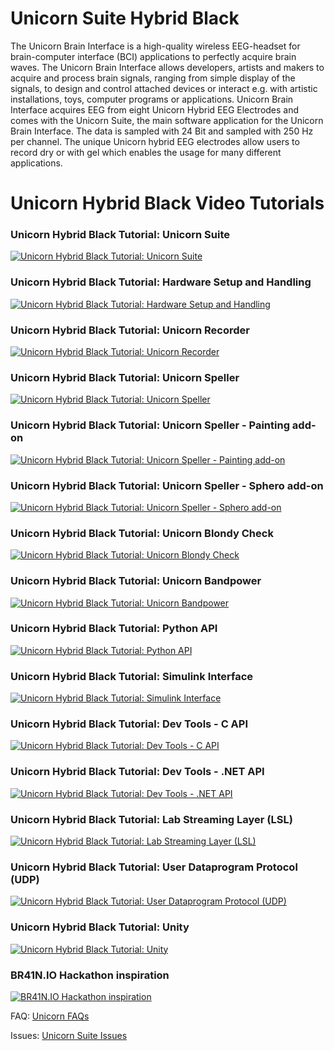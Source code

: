 # Unicorn Suite Hybrid Black
The Unicorn Brain Interface is a high-quality wireless EEG-headset for brain-computer interface (BCI) applications to perfectly acquire brain waves. The Unicorn Brain Interface allows developers, artists and makers to acquire and process brain signals, ranging from simple display of the signals, to design and control attached devices or interact e.g. with artistic installations, toys, computer programs or applications. Unicorn Brain Interface acquires EEG from eight Unicorn Hybrid EEG Electrodes and comes with the Unicorn Suite, the main software application for the Unicorn Brain Interface. The data is sampled with 24 Bit and sampled with 250 Hz per channel. The unique Unicorn hybrid EEG electrodes allow users to record dry or with gel which enables the usage for many different applications.

# Unicorn Hybrid Black Video Tutorials
### Unicorn Hybrid Black Tutorial: Unicorn Suite
[![Unicorn Hybrid Black Tutorial: Unicorn Suite](https://img.youtube.com/vi/LOfIr2F7-Tc/0.jpg)](https://youtu.be/LOfIr2F7-Tc "Unicorn Hybrid Black Tutorial: Unicorn Suite")

### Unicorn Hybrid Black Tutorial: Hardware Setup and Handling
[![Unicorn Hybrid Black Tutorial: Hardware Setup and Handling](https://img.youtube.com/vi/UVVUJTwvGnw/0.jpg)](https://youtu.be/UVVUJTwvGnw "Unicorn Hybrid Black Tutorial: Hardware Setup and Handling")

### Unicorn Hybrid Black Tutorial: Unicorn Recorder
[![Unicorn Hybrid Black Tutorial: Unicorn Recorder](https://img.youtube.com/vi/s6mOv4nyBHk/0.jpg)](https://youtu.be/s6mOv4nyBHk "Unicorn Hybrid Black Tutorial: Unicorn Recorder")

### Unicorn Hybrid Black Tutorial: Unicorn Speller
[![Unicorn Hybrid Black Tutorial: Unicorn Speller](https://img.youtube.com/vi/aB60zmmTLq0/0.jpg)](https://youtu.be/aB60zmmTLq0 "Unicorn Hybrid Black Tutorial: Unicorn Speller")

### Unicorn Hybrid Black Tutorial: Unicorn Speller - Painting add-on
[![Unicorn Hybrid Black Tutorial: Unicorn Speller - Painting add-on](https://img.youtube.com/vi/b60qF-tX5vY/0.jpg)](https://youtu.be/b60qF-tX5vY "Unicorn Hybrid Black Tutorial: Unicorn Speller - Painting add-on")

### Unicorn Hybrid Black Tutorial: Unicorn Speller - Sphero add-on
[![Unicorn Hybrid Black Tutorial: Unicorn Speller - Sphero add-on](https://img.youtube.com/vi/FmSKfg4SZq0/0.jpg)](https://youtu.be/FmSKfg4SZq0 "Unicorn Hybrid Black Tutorial: Unicorn Speller - Sphero add-on")

### Unicorn Hybrid Black Tutorial: Unicorn Blondy Check
[![Unicorn Hybrid Black Tutorial: Unicorn Blondy Check](https://img.youtube.com/vi/RkLV8xzerfg/0.jpg)](https://youtu.be/RkLV8xzerfg "Unicorn Hybrid Black Tutorial: Unicorn Blondy Check")

### Unicorn Hybrid Black Tutorial: Unicorn Bandpower
[![Unicorn Hybrid Black Tutorial: Unicorn Bandpower](https://img.youtube.com/vi/VtA9E0hgUA/0.jpg)](https://youtu.be/_VtA9E0hgUA "Unicorn Hybrid Black Tutorial: Unicorn Bandpower")

### Unicorn Hybrid Black Tutorial: Python API
[![Unicorn Hybrid Black Tutorial: Python API](https://img.youtube.com/vi/N0d_B0jergs/0.jpg)](https://youtu.be/N0d_B0jergs "Unicorn Hybrid Black Tutorial: Python API")

### Unicorn Hybrid Black Tutorial: Simulink Interface
[![Unicorn Hybrid Black Tutorial: Simulink Interface](https://img.youtube.com/vi/erYtpEJ_dYc/0.jpg)](https://youtu.be/erYtpEJ_dYc "Unicorn Hybrid Black Tutorial: Simulink Interface")

### Unicorn Hybrid Black Tutorial: Dev Tools - C API
[![Unicorn Hybrid Black Tutorial: Dev Tools - C API](https://img.youtube.com/vi/ylbpKTY1Awg/0.jpg)](https://youtu.be/ylbpKTY1Awg "Unicorn Hybrid Black Tutorial: Dev Tools - C API")

### Unicorn Hybrid Black Tutorial: Dev Tools - .NET API
[![Unicorn Hybrid Black Tutorial: Dev Tools - .NET API](https://img.youtube.com/vi/U8xWlIyY4DI/0.jpg)](https://youtu.be/U8xWlIyY4DI "Unicorn Hybrid Black Tutorial: Dev Tools - .NET API")

### Unicorn Hybrid Black Tutorial: Lab Streaming Layer (LSL)
[![Unicorn Hybrid Black Tutorial: Lab Streaming Layer (LSL)](https://img.youtube.com/vi/l18lJ7MGU38/0.jpg)](https://youtu.be/l18lJ7MGU38 "Unicorn Hybrid Black Tutorial: Lab Streaming Layer (LSL)")

### Unicorn Hybrid Black Tutorial: User Dataprogram Protocol (UDP)
[![Unicorn Hybrid Black Tutorial: User Dataprogram Protocol (UDP)](https://img.youtube.com/vi/Wh_C299mCyU/0.jpg)](https://youtu.be/Wh_C299mCyU "Unicorn Hybrid Black Tutorial: User Dataprogram Protocol (UDP)")

### Unicorn Hybrid Black Tutorial: Unity
[![Unicorn Hybrid Black Tutorial: Unity](https://img.youtube.com/vi/fAVcfhJZksc/0.jpg)](https://youtu.be/fAVcfhJZksc "Unicorn Hybrid Black Tutorial: Unity")

### BR41N.IO Hackathon inspiration
[![BR41N.IO Hackathon inspiration](https://img.youtube.com/vi/dqqYjm-p6Sc/0.jpg)](https://www.youtube.com/c/BR41NIO/videos "BR41N.IO Hackathon inspiration")

FAQ:
[Unicorn FAQs](https://www.unicorn-bi.com/faq/)

Issues:
[Unicorn Suite Issues](https://github.com/unicorn-bi/Unicorn-Suite-1.18/issues)
